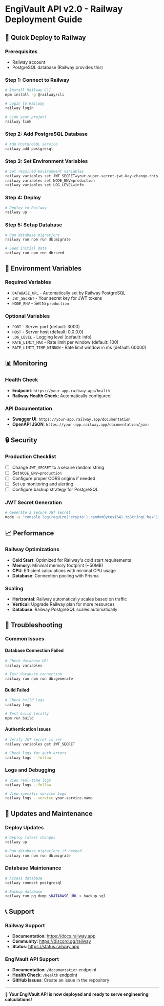 # EngiVault API v2.0 - Railway Deployment Guide

## 🚀 Quick Deploy to Railway

### Prerequisites
- Railway account
- PostgreSQL database (Railway provides this)

### Step 1: Connect to Railway
```bash
# Install Railway CLI
npm install -g @railway/cli

# Login to Railway
railway login

# Link your project
railway link
```

### Step 2: Add PostgreSQL Database
```bash
# Add PostgreSQL service
railway add postgresql
```

### Step 3: Set Environment Variables
```bash
# Set required environment variables
railway variables set JWT_SECRET=your-super-secret-jwt-key-change-this
railway variables set NODE_ENV=production
railway variables set LOG_LEVEL=info
```

### Step 4: Deploy
```bash
# Deploy to Railway
railway up
```

### Step 5: Setup Database
```bash
# Run database migrations
railway run npm run db:migrate

# Seed initial data
railway run npm run db:seed
```

## 🔧 Environment Variables

### Required Variables
- `DATABASE_URL` - Automatically set by Railway PostgreSQL
- `JWT_SECRET` - Your secret key for JWT tokens
- `NODE_ENV` - Set to `production`

### Optional Variables
- `PORT` - Server port (default: 3000)
- `HOST` - Server host (default: 0.0.0.0)
- `LOG_LEVEL` - Logging level (default: info)
- `RATE_LIMIT_MAX` - Rate limit per window (default: 100)
- `RATE_LIMIT_TIME_WINDOW` - Rate limit window in ms (default: 60000)

## 📊 Monitoring

### Health Check
- **Endpoint**: `https://your-app.railway.app/health`
- **Railway Health Check**: Automatically configured

### API Documentation
- **Swagger UI**: `https://your-app.railway.app/documentation`
- **OpenAPI JSON**: `https://your-app.railway.app/documentation/json`

## 🔒 Security

### Production Checklist
- [ ] Change `JWT_SECRET` to a secure random string
- [ ] Set `NODE_ENV=production`
- [ ] Configure proper CORS origins if needed
- [ ] Set up monitoring and alerting
- [ ] Configure backup strategy for PostgreSQL

### JWT Secret Generation
```bash
# Generate a secure JWT secret
node -e "console.log(require('crypto').randomBytes(64).toString('hex'))"
```

## 📈 Performance

### Railway Optimizations
- **Cold Start**: Optimized for Railway's cold start requirements
- **Memory**: Minimal memory footprint (~50MB)
- **CPU**: Efficient calculations with minimal CPU usage
- **Database**: Connection pooling with Prisma

### Scaling
- **Horizontal**: Railway automatically scales based on traffic
- **Vertical**: Upgrade Railway plan for more resources
- **Database**: Railway PostgreSQL scales automatically

## 🐛 Troubleshooting

### Common Issues

#### Database Connection Failed
```bash
# Check database URL
railway variables

# Test database connection
railway run npm run db:generate
```

#### Build Failed
```bash
# Check build logs
railway logs

# Test build locally
npm run build
```

#### Authentication Issues
```bash
# Verify JWT secret is set
railway variables get JWT_SECRET

# Check logs for auth errors
railway logs --follow
```

### Logs and Debugging
```bash
# View real-time logs
railway logs --follow

# View specific service logs
railway logs --service your-service-name
```

## 🔄 Updates and Maintenance

### Deploy Updates
```bash
# Deploy latest changes
railway up

# Run database migrations if needed
railway run npm run db:migrate
```

### Database Maintenance
```bash
# Access database
railway connect postgresql

# Backup database
railway run pg_dump $DATABASE_URL > backup.sql
```

## 📞 Support

### Railway Support
- **Documentation**: https://docs.railway.app
- **Community**: https://discord.gg/railway
- **Status**: https://status.railway.app

### EngiVault API Support
- **Documentation**: `/documentation` endpoint
- **Health Check**: `/health` endpoint
- **GitHub Issues**: Create an issue in the repository

---

**🎉 Your EngiVault API is now deployed and ready to serve engineering calculations!**
